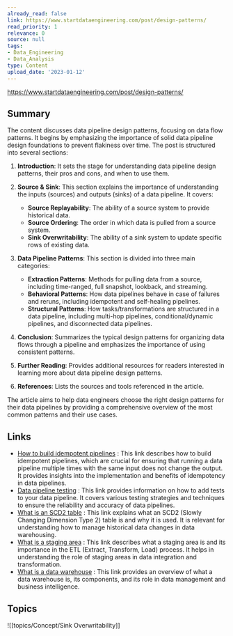 ```yaml
---
already_read: false
link: https://www.startdataengineering.com/post/design-patterns/
read_priority: 1
relevance: 0
source: null
tags:
- Data_Engineering
- Data_Analysis
type: Content
upload_date: '2023-01-12'
---
```


https://www.startdataengineering.com/post/design-patterns/
## Summary

The content discusses data pipeline design patterns, focusing on data flow patterns. It begins by emphasizing the importance of solid data pipeline design foundations to prevent flakiness over time. The post is structured into several sections:

1. **Introduction**: It sets the stage for understanding data pipeline design patterns, their pros and cons, and when to use them.

2. **Source & Sink**: This section explains the importance of understanding the inputs (sources) and outputs (sinks) of a data pipeline. It covers:
   - **Source Replayability**: The ability of a source system to provide historical data.
   - **Source Ordering**: The order in which data is pulled from a source system.
   - **Sink Overwritability**: The ability of a sink system to update specific rows of existing data.

3. **Data Pipeline Patterns**: This section is divided into three main categories:
   - **Extraction Patterns**: Methods for pulling data from a source, including time-ranged, full snapshot, lookback, and streaming.
   - **Behavioral Patterns**: How data pipelines behave in case of failures and reruns, including idempotent and self-healing pipelines.
   - **Structural Patterns**: How tasks/transformations are structured in a data pipeline, including multi-hop pipelines, conditional/dynamic pipelines, and disconnected data pipelines.

4. **Conclusion**: Summarizes the typical design patterns for organizing data flows through a pipeline and emphasizes the importance of using consistent patterns.

5. **Further Reading**: Provides additional resources for readers interested in learning more about data pipeline design patterns.

6. **References**: Lists the sources and tools referenced in the article.

The article aims to help data engineers choose the right design patterns for their data pipelines by providing a comprehensive overview of the most common patterns and their use cases.
## Links

- [How to build idempotent pipelines](https://www.startdataengineering.com/post/why-how-idempotent-data-pipeline/) : This link describes how to build idempotent pipelines, which are crucial for ensuring that running a data pipeline multiple times with the same input does not change the output. It provides insights into the implementation and benefits of idempotency in data pipelines.
- [Data pipeline testing](https://www.startdataengineering.com/post/how-to-add-tests-to-your-data-pipeline/) : This link provides information on how to add tests to your data pipeline. It covers various testing strategies and techniques to ensure the reliability and accuracy of data pipelines.
- [What is an SCD2 table](https://www.startdataengineering.com/post/how-to-join-fact-scd2-tables/#what-is-an-scd2-table-and-why-use-it) : This link explains what an SCD2 (Slowly Changing Dimension Type 2) table is and why it is used. It is relevant for understanding how to manage historical data changes in data warehousing.
- [What is a staging area](https://www.startdataengineering.com/post/what-and-why-staging/#2-what-is-a-staging-area) : This link describes what a staging area is and its importance in the ETL (Extract, Transform, Load) process. It helps in understanding the role of staging areas in data integration and transformation.
- [What is a data warehouse](https://www.startdataengineering.com/post/what-is-a-data-warehouse/#3-what-is-a-data-warehouse) : This link provides an overview of what a data warehouse is, its components, and its role in data management and business intelligence.

## Topics

![[topics/Concept/Sink Overwritability]]